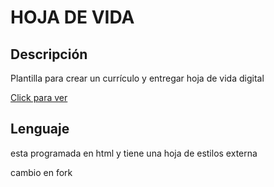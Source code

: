 # HOJA DE VIDA
## Descripción

Plantilla para crear un currículo y entregar hoja de vida digital

[Click para ver](https://lecos8.github.io/MiCurriculum/ "Hoja de vida")

## Lenguaje
esta programada en html y tiene una hoja de estilos externa

cambio en fork
